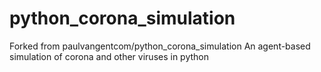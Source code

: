 # python_corona_simulation
Forked from paulvangentcom/python_corona_simulation An agent-based simulation of corona and other viruses in python
